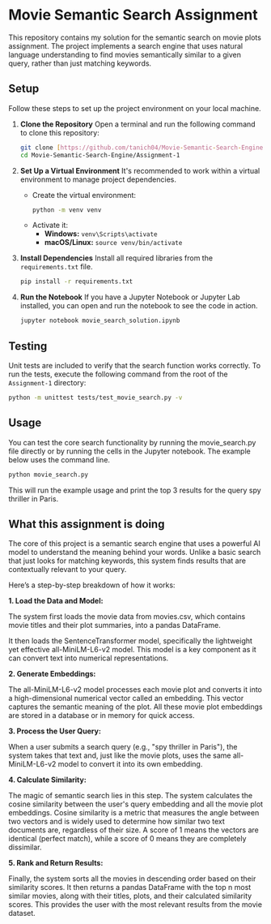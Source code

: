 # Movie Semantic Search Assignment

This repository contains my solution for the semantic search on movie plots assignment. The project implements a search engine that uses natural language understanding to find movies semantically similar to a given query, rather than just matching keywords.

## Setup

Follow these steps to set up the project environment on your local machine.

1.  **Clone the Repository**
    Open a terminal and run the following command to clone this repository:
    ```bash
    git clone [https://github.com/tanich04/Movie-Semantic-Search-Engine.git](https://github.com/tanich04/Movie-Semantic-Search-Engine.git)
    cd Movie-Semantic-Search-Engine/Assignment-1
    ```

2.  **Set Up a Virtual Environment**
    It's recommended to work within a virtual environment to manage project dependencies.
    -   Create the virtual environment:
        ```bash
        python -m venv venv
        ```
    -   Activate it:
        -   **Windows:** `venv\Scripts\activate`
        -   **macOS/Linux:** `source venv/bin/activate`

3.  **Install Dependencies**
    Install all required libraries from the `requirements.txt` file.
    ```bash
    pip install -r requirements.txt
    ```

4.  **Run the Notebook**
    If you have a Jupyter Notebook or Jupyter Lab installed, you can open and run the notebook to see the code in action.
    ```bash
    jupyter notebook movie_search_solution.ipynb
    ```

## Testing

Unit tests are included to verify that the search function works correctly. To run the tests, execute the following command from the root of the `Assignment-1` directory:

```bash
python -m unittest tests/test_movie_search.py -v
```
## Usage

You can test the core search functionality by running the movie_search.py file directly or by running the cells in the Jupyter notebook. The example below uses the command line.
```bash
python movie_search.py
```
This will run the example usage and print the top 3 results for the query spy thriller in Paris.

## What this assignment is doing
The core of this project is a semantic search engine that uses a powerful AI model to understand the meaning behind your words. Unlike a basic search that just looks for matching keywords, this system finds results that are contextually relevant to your query.

Here’s a step-by-step breakdown of how it works:

**1. Load the Data and Model:**

The system first loads the movie data from movies.csv, which contains movie titles and their plot summaries, into a pandas DataFrame.

It then loads the SentenceTransformer model, specifically the lightweight yet effective all-MiniLM-L6-v2 model. This model is a key component as it can convert text into numerical representations.

**2. Generate Embeddings:**

The all-MiniLM-L6-v2 model processes each movie plot and converts it into a high-dimensional numerical vector called an embedding. This vector captures the semantic meaning of the plot. All these movie plot embeddings are stored in a database or in memory for quick access.

**3. Process the User Query:**

When a user submits a search query (e.g., "spy thriller in Paris"), the system takes that text and, just like the movie plots, uses the same all-MiniLM-L6-v2 model to convert it into its own embedding.

**4. Calculate Similarity:**

The magic of semantic search lies in this step. The system calculates the cosine similarity between the user's query embedding and all the movie plot embeddings. Cosine similarity is a metric that measures the angle between two vectors and is widely used to determine how similar two text documents are, regardless of their size. A score of 1 means the vectors are identical (perfect match), while a score of 0 means they are completely dissimilar.

**5. Rank and Return Results:**

Finally, the system sorts all the movies in descending order based on their similarity scores. It then returns a pandas DataFrame with the top n most similar movies, along with their titles, plots, and their calculated similarity scores. This provides the user with the most relevant results from the movie dataset.
